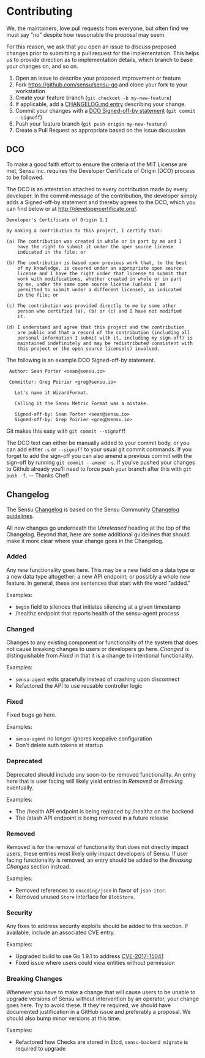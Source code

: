 # Contributing

We, the maintainers, love pull requests from everyone, but often find
we must say "no" despite how reasonable the proposal may seem.

For this reason, we ask that you open an issue to discuss proposed
changes prior to submitting a pull request for the implementation.
This helps us to provide direction as to implementation details, which
branch to base your changes on, and so on.

1. Open an issue to describe your proposed improvement or feature
1. Fork https://github.com/sensu/sensu-go and clone your fork to your workstation
1. Create your feature branch (`git checkout -b my-new-feature`)
1. If applicable, add a [CHANGELOG.md entry](#changelog) describing your change.
1. Commit your changes with a [DCO Signed-off-by statement](#dco) (`git commit --signoff`)
1. Push your feature branch (`git push origin my-new-feature`)
1. Create a Pull Request as appropriate based on the issue discussion

## DCO

To make a good faith effort to ensure the criteria of the MIT License
are met, Sensu Inc. requires the Developer Certificate of Origin (DCO)
process to be followed.

The DCO is an attestation attached to every contribution made by every
developer. In the commit message of the contribution, the developer
simply adds a Signed-off-by statement and thereby agrees to the DCO,
which you can find below or at http://developercertificate.org/.

```
Developer's Certificate of Origin 1.1

By making a contribution to this project, I certify that:

(a) The contribution was created in whole or in part by me and I
    have the right to submit it under the open source license
    indicated in the file; or

(b) The contribution is based upon previous work that, to the best
    of my knowledge, is covered under an appropriate open source
    license and I have the right under that license to submit that
    work with modifications, whether created in whole or in part
    by me, under the same open source license (unless I am
    permitted to submit under a different license), as indicated
    in the file; or

(c) The contribution was provided directly to me by some other
    person who certified (a), (b) or (c) and I have not modified
    it.

(d) I understand and agree that this project and the contribution
    are public and that a record of the contribution (including all
    personal information I submit with it, including my sign-off) is
    maintained indefinitely and may be redistributed consistent with
    this project or the open source license(s) involved.
```

The following is an example DCO Signed-off-by statement.

```
 Author: Sean Porter <sean@sensu.io>

 Committer: Greg Poirier <greg@sensu.io>

   Let's name it WizardFormat.

   Calling it the Sensu Metric Format was a mistake.

   Signed-off-by: Sean Porter <sean@sensu.io>
   Signed-off-by: Grep Poirier <greg@sensu.io>
```

Git makes this easy with `git commit --signoff`!

The DCO text can either be manually added to your commit body, or you
can add either `-s` or `--signoff` to your usual git commit commands.
If you forget to add the sign-off you can also amend a previous commit
with the sign-off by running `git commit --amend -s`. If you've pushed
your changes to Github already you'll need to force push your branch
after this with `git push -f`. -- Thanks Chef!

## Changelog

The Sensu [Changelog](CHANGELOG.md) is based on the Sensu Community 
[Changelog guidelines](https://github.com/sensu-plugins/community/blob/master/HOW_WE_CHANGELOG.md).

All new changes go underneath the _Unreleased_ heading at the top of the Changelog.
Beyond that, here are some additional guidelines that should make it more clear where your
change goes in the Changelog.

### Added

Any _new_ functionality goes here. This may be a new field on a data type or a new data
type altogether; a new API endpoint; or possibly a whole new feature. In general, these
are sentences that start with the word "added."

Examples:

- `begin` field to silences that initiates silencing at a given timestamp
- /healthz endpoint that reports health of the sensu-agent process

### Changed

Changes to any existing component or functionality of the system that does not cause
breaking changes to users or developers go here. _Changed_ is distinguishable from
_Fixed_ in that it is a change to intentional functionality.

Examples:

- `sensu-agent` exits gracefully instead of crashing upon disconnect
- Refactored the API to use reusable controller logic

### Fixed

Fixed bugs go here.

Examples:

- `sensu-agent` no longer ignores keepalive configuration
- Don't delete auth tokens at startup

### Deprecated

Deprecated should include any soon-to-be removed functionality. An entry here that
is user facing will likely yield entries in _Removed_ or _Breaking_ eventually.

Examples:

- The /health API endpoint is being replaced by /healthz on the backend
- The /stash API endpoint is being removed in a future release

### Removed

Removed is for the removal of functionality that does not directly impact users,
these entries most likely only impact developers of Sensu.  If user facing
functionality is removed, an entry should be added to the _Breaking Changes_
section instead.

Examples:

- Removed references to `encoding/json` in favor of `json-iter`.
- Removed unused `Store` interface for `BlobStore`.

### Security

Any fixes to address security exploits should be added to this section. If
available, include an associated CVE entry.

Examples:

- Upgraded build to use Go 1.9.1 to address [CVE-2017-15041](https://www.cvedetails.com/cve/CVE-2017-15041/)
- Fixed issue where users could view entities without permission

### Breaking Changes

Whenever you have to make a change that will cause users to be unable to
upgrade versions of Sensu without intervention by an operator, your change
goes here. Try to avoid these. If they're required, we should have documented
justification in a GitHub issue and preferably a proposal. We should also bump
minor versions at this time.

Examples:

- Refactored how Checks are stored in Etcd, `sensu-backend migrate` is required to upgrade
